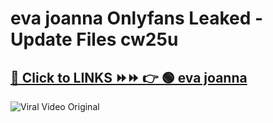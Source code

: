 
 # eva joanna Onlyfans Leaked - Update Files cw25u

## <h2><a href="https://clipsfans.com/eva_joanna&ref=git">🔗 Click to LINKS ⏩⏩ 👉 🟢 eva joanna </a></h2>

<a href="https://clipsfans.com/eva_joanna&ref=git" rel="nofollow" data-target="animated-image.originalLink"><img src="https://i.ibb.co.com/xMMVF88/686577567.gif" alt="Viral Video Original" style="max-width: 100%; display: inline-block;" data-target="animated-image.originalImage"></a>

